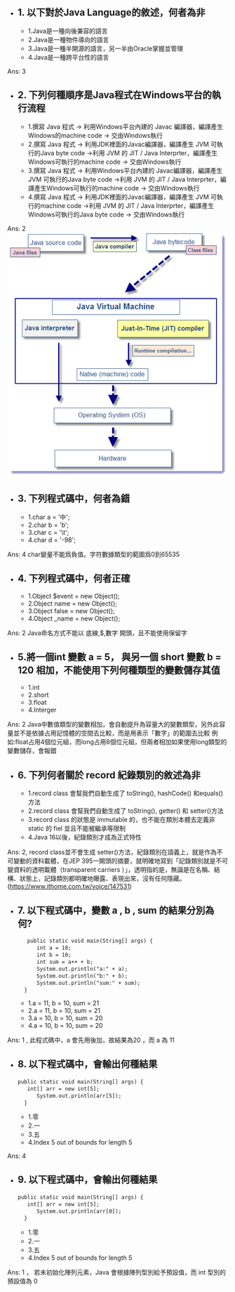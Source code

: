 - ## 1. 以下對於Java Language的敘述，何者為非
  - 1.Java是一種向後兼容的語言
  - 2.Java是一種物件導向的語言
  - 3.Java是一種半開源的語言，另一半由Oracle掌握並管理
  - 4.Java是一種跨平台性的語言

Ans: 3



- ## 2. 下列何種順序是Java程式在Windows平台的執行流程

  - 1.撰寫 Java 程式 -> 利用Windows平台內建的 Javac 編譯器，編譯產生Windows的machine code -> 交由Windows執行
  - 2.撰寫 Java 程式 -> 利用JDK裡面的Javac編譯器，編譯產生 JVM 可執行的Java byte code ->利用 JVM 的 JIT / Java Interprter，編譯產生Windows可執行的machine code ->  交由Windows執行
  - 3.撰寫 Java 程式 -> 利用Windows平台內建的 Javac編譯器，編譯產生 JVM 可執行的Java byte code ->利用 JVM 的 JIT / Java Interprter，編譯產生Windows可執行的machine code ->  交由Windows執行
  - 4.撰寫 Java 程式 -> 利用JDK裡面的Javac編譯器，編譯產生 JVM 可執行的machine code ->利用 JVM 的 JIT / Java Interprter，編譯產生Windows可執行的Java byte code ->  交由Windows執行

Ans: 2 ![](assets/java_execution_flow.png)

- ## 3. 下列程式碼中，何者為錯
  - 1.char a = '中';
  - 2.char b = 'b';
  - 3.char c = '\t';
  - 4.char d = '-98';

Ans: 4 char變量不能爲負值。字符數據類型的範圍爲0到65535

- ## 4. 下列程式碼中，何者正確
  - 1.Object $event = new Object();
  - 2.Object name = new Object();
  - 3.Object false = new Object();
  - 4.Object _name = new Object();
  
Ans: 2 Java命名方式不能以 底線,$,數字 開頭，且不能使用保留字

- ## 5.將一個int 變數 a = 5， 與另一個 short 變數 b = 120 相加，不能使用下列何種類型的變數儲存其值
  - 1.int
  - 2.short
  - 3.float
  - 4.Interger

Ans: 2 Java中數值類型的變數相加，會自動提升為容量大的變數類型，另外此容量並不是依據占用記憶體的空間去比較，而是用表示「數字」的範圍去比較
       例如:float占用4個位元組，而long占用8個位元組，但兩者相加如果使用long類型的變數儲存，會報錯

- ## 6. 下列何者關於 record 紀錄類別的敘述為非
  - 1.record class 會幫我們自動生成了 toString(), hashCode() 和equals()方法
  - 2.record class 會幫我們自動生成了 toString(), getter() 和 setter()方法
  - 3.record class 的狀態是 immutable 的，也不能在類別本體去定義非 static 的 fiel 並且不能被繼承等限制
  - 4.Java 16以後，紀錄類別才成為正式特性

Ans: 2, record class並不會生成 setter()方法，紀錄類別在語義上，就是作為不可變動的資料載體，在JEP 395一開頭的摘要，就明確地寫到「記錄類別就是不可變資料的透明載體（transparent carriers ）」，透明指的是，無論是在名稱、結構、狀態上，記錄類別都明確地曝露、表現出來，沒有任何隱藏。(<https://www.ithome.com.tw/voice/147531>)

- ## 7. 以下程式碼中，變數 a , b , sum 的結果分別為何? 
  ```
     public static void main(String[] args) {
        int a = 10;
        int b = 10;
        int sum = a++ + b;
        System.out.println("a:" + a);
        System.out.println("b:" + b);
        System.out.println("sum:" + sum);
    }
  ```
  - 1.a = 11, b = 10, sum = 21
  - 2.a = 11, b = 10, sum = 21
  - 3.a = 10, b = 10, sum = 20
  - 4.a = 10, b = 10, sum = 20

Ans: 1 , 此程式碼中，a 會先用後加，故結果為20 ，而 a 為 11


- ## 8. 以下程式碼中，會輸出何種結果

  ``` 
  public static void main(String[] args) {
     int[] arr = new int[5];
        System.out.println(arr[5]);
    }
  ```
  - 1.零
  - 2.一
  - 3.五
  - 4.Index 5 out of bounds for length 5

Ans: 4 

- ## 9. 以下程式碼中，會輸出何種結果

  ```
  public static void main(String[] args) {
     int[] arr = new int[5];
        System.out.println(arr[0]);
    }
  ```

  - 1.零
  - 2.一
  - 3.五
  - 4.Index 5 out of bounds for length 5

Ans: 1 ， 若未初始化陣列元素，Java 會根據陣列型別給予預設值，而 int 型別的預設值為 0

